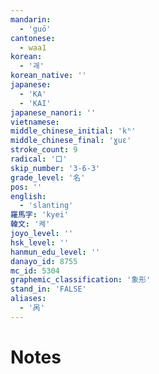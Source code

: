 ```yaml
---
mandarin:
  - 'guō'
cantonese:
  - waa1
korean:
  - '괘'
korean_native: ''
japanese:
  - 'KA'
  - 'KAI'
japanese_nanori: ''
vietnamese:
middle_chinese_initial: 'kʰ'
middle_chinese_final: 'ɣuɛ'
stroke_count: 9
radical: '口'
skip_number: '3-6-3'
grade_level: '名'
pos: ''
english:
  - 'slanting'
羅馬字: 'kyei'
韓文: '켸'
joyo_level: ''
hsk_level: ''
hanmun_edu_level: ''
danayo_id: 8755
mc_id: 5304
graphemic_classification: '象形'
stand_in: 'FALSE'
aliases:
  - '呙'
---
```


# Notes
